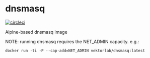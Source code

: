# dnsmasq

[![circleci][circleci]](https://circleci.com/gh/vektorcloud/dnsmasq)

Alpine-based dnsmasq image

NOTE: running dnsmasq requires the NET_ADMIN capacity. e.g.:
```
docker run -ti -P --cap-add=NET_ADMIN vektorlab/dnsmasq:latest
```

[circleci]: https://img.shields.io/circleci/build/gh/vektorcloud/dnsmasq?color=1dd6c9&logo=CircleCI&logoColor=1dd6c9&style=for-the-badge "dnsmasq"

